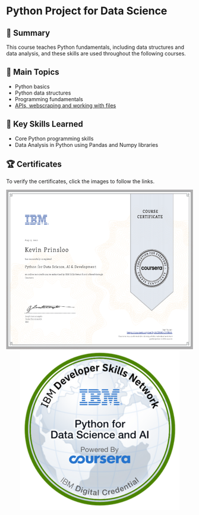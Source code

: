 # Python Project for Data Science

## 📄 Summary 
This course teaches Python fundamentals, including data structures and data analysis, and these skills are used throughout the following courses.

## 📑 Main Topics 
- Python basics
- Python data structures
- Programming fundamentals
- [APIs, webscraping and working with files](https://github.com/kevinprinsloo/IBM-Data-Science-Professional-Certification/tree/master/04.%20Python%20for%20Data%20Science%2C%20AI%20%26%20Development/Week%205)

## 🔑 Key Skills Learned 
- Core Python programming skills
- Data Analysis in Python using Pandas and Numpy libraries

## 🏆 Certificates 
To verify the certificates, click the images to follow the links.

<p align="middle">
  <a href="https://coursera.org/share/9aaa683e991a1f9534198febea01d85d"><img src="https://github.com/kevinprinsloo/IBM-Data-Science-Professional-Certification/blob/master/04.%20Python%20for%20Data%20Science%2C%20AI%20%26%20Development/images/Certificate.png"
  height="430"></a>
  <a href="https://www.credly.com/earner/earned/badge/3bbb879b-8ff2-4514-a466-ebb974b6f7da"><img src="https://github.com/kevinprinsloo/IBM-Data-Science-Professional-Certification/blob/master/04.%20Python%20for%20Data%20Science%2C%20AI%20%26%20Development/images/Python_for_Data_Sci_and_AI_Foundational.png" height="430"></a>
</p>
